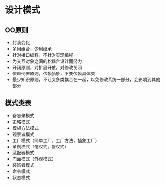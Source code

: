 # 设计模式

## OO原则

* 封装变化
* 多用组合，少用继承
* 针对接口编程，不针对实现编程
* 为交互对象之间的松耦合设计而努力
* 开闭原则，对扩展开放，对修改关闭
* 依赖倒置原则，依赖抽象，不要依赖具体类
* 最少知识原则，不让太多类耦合在一起，以免修改系统一部分，会影响到其他部分

## 模式类表

* 备忘录模式
* 策略模式
* 模板方法模式
* 观察者模式
* 工厂模式（简单工厂，工厂方法，抽象工厂）
* 单例模式（饱汉式，饿汉式）
* 适配器模式
* 门面模式（外观模式）
* 装饰者模式
* 命令模式
* 状态模式